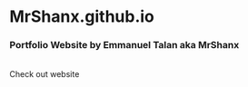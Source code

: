 # MrShanx.github.io
<h3>Portfolio Website by Emmanuel Talan aka MrShanx</h3><br>
<a href="mrshanx.github.io" style="text-decoration: none;">Check out website<a>
